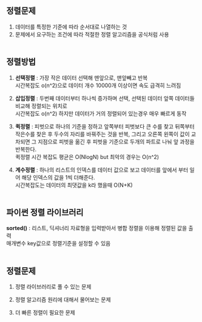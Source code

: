 ## 정렬문제
1. 데이터를 특정한 기준에 따라 순서대로 나열하는 것
2. 문제에서 요구하는 조건에 따라 적절한 정렬 알고리즘을 공식처럼 사용<br><br>

## 정렬방법
1. __선택정렬__ : 가장 작은 데이터 선택해 맨앞으로, 맨앞빼고 반복 <br> 시간복잡도 o(n^2)으로 데이터 개수 10000개 이상이면 속도 급격히 느려짐

3. __삽입정렬__ : 두번째 데이터부터 하나씩 증가하며 선택, 선택된 데이터 앞쪽 데이터들 비교해 정렬되는 위치로 <br> 시간복잡도 o(n^2) 하지만 데이터가 거의 정렬되어 있는경우 매우 빠르게 동작

4. **퀵정렬** : 피벗으로 하나의 기준을 정하고 앞쪽부터 피벗보다 큰 수를 찾고 뒤쪽부터 작은수를 찾은 후 두수의 자리를 바꿔주는 것을 반복, 그리고 오른쪽 왼쪽이 값이 교차되면 그 지점으로 피벗을 옮긴 후 피벗을 기준으로 두개의 파트로 나눠 앞 과정을 반복한다.<br>퀵정렬 시간 복잡도 평균은 O(NlogN)  but 최악의 경우는 O(n^2)

5. **계수정렬** : 하나의 리스트의 인덱스를 데이터 값으로 보고 데이터를 앞에서 부터 일어 해당 인덱스의 값을 1씩 더해준다.<br> 시간복잡도는 데이터의 최댓값을 k라 했을때 O(N+K) <br><br>

## 파이썬 정렬 라이브러리
__sorted()__ : 리스트, 딕셔너리 자료형을 입력받아서 병합 정렬을 이용해 정렬된 값을 출력 <br> 매개변수 key값으로 정렬기준을 설정할 수 있음 <br><br>

## 정렬문제
1. 정렬 라이브러리로 풀 수 있는 문제

2. 정렬 알고리즘 원리에 대해서 물어보는 문제

3. 더 빠른 정렬이 필요한 문제
